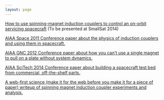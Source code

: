 ```yaml
---
layout: page
---
```

[How to use spinning-magnet induction couplers to control an on-orbit servicing spacecraft][2dInspect] (To be presented at SmallSat 2014)

[AIAA Space 2011 Conference paper about the physics of induction couplers and using them in spacecraft.][space2011]

[AIAA GNC 2012 Conference paper about how you can't use a single magnet to pull on a plate without system dynamics.][GNC2012]

[AIAA SciTech 2014 Conference paper about building a spacecraft test bed from commercial, off-the-shelf parts.][scitech2014]

[A web-first science (make it for the web before you make it for a piece of paper) writeup of spinning magnet induction coupler experiments and analysis.][edgewalking]

[space2011]:http://arc.aiaa.org/doi/abs/10.2514/6.2011-7168
[GNC2012]:http://arc.aiaa.org/doi/abs/10.2514/6.2012-4868
[scitech2014]:http://arc.aiaa.org/doi/abs/10.2514/6.2014-0273
[edgewalking]:/pages/edge_walking/
[2dInspect]:/pages/papers/2d_inspection/all_pages.html
